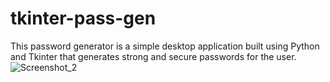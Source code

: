 # tkinter-pass-gen
This password generator is a simple desktop application built using Python and Tkinter that generates strong and secure passwords for the user.
![Screenshot_2](https://user-images.githubusercontent.com/36741965/231607473-36cccfbb-3447-4a1e-b79c-7a50f6adec67.png)
